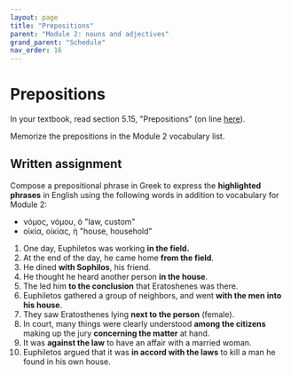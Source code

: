 ```yaml
---
layout: page
title: "Prepositions"
parent: "Module 2: nouns and adjectives"
grand_parent: "Schedule"
nav_order: 16
---
```



#  Prepositions

In your textbook, read section 5.15, "Prepositions" (on line [here](https://hellenike.github.io/textbook/topics/module2/prepositions/)).

Memorize the prepositions in the Module 2 vocabulary list.

## Written assignment

Compose a prepositional phrase in Greek to express the **highlighted phrases** in English using the following words in addition to vocabulary for Module 2:

- νόμος, νόμου, ὁ "law, custom"
- οἰκία, οἰκίας, ἡ "house, household"



1. One day, Euphiletos was working **in the field.**
1. At the end of the day, he came home **from the field**.
1. He dined **with Sophilos**, his friend.
1. He thought he heard another person **in the house**.
1. The led him **to the conclusion** that Eratoshenes was there.
1. Euphiletos gathered a group of neighbors, and went **with the men** **into his house**.
1. They saw Eratosthenes lying **next to the person** (female).
1. In court, many things were clearly understood **among the citizens** making up the jury **concerning the matter** at hand.
1. It was **against the law** to have an affair with a married woman.
1. Euphiletos argued that it was **in accord with the laws** to kill a man he found in his own house.